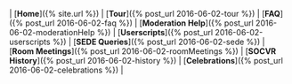 | [**Home**]({% site.url %})	| [**Tour**]({% post_url 2016-06-02-tour %}) | [**FAQ**]({% post_url 2016-06-02-faq %}) | [**Moderation Help**]({% post_url 2016-06-02-moderationHelp %}) | [**Userscripts**]({% post_url 2016-06-02-userscripts %}) | [**SEDE Queries**]({% post_url 2016-06-02-sede %}) | [**Room Meetings**]({% post_url 2016-06-02-roomMeetings %}) | [**SOCVR History**]({% post_url 2016-06-02-history %}) | [**Celebrations**]({% post_url 2016-06-02-celebrations %}) |
